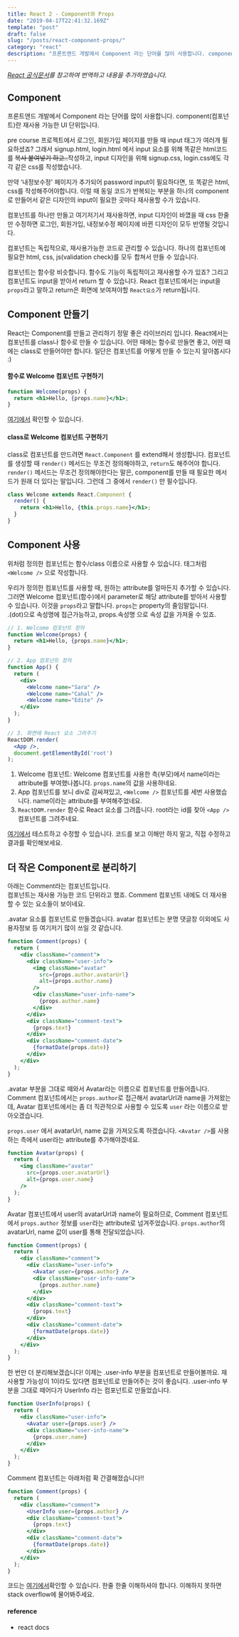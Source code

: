 ```yaml
---
title: React 2 - Component와 Props
date: "2019-04-17T22:41:32.169Z"
template: "post"
draft: false
slug: "/posts/react-component-props/"
category: "react"
description: "프론트앤드 개발에서 Component 라는 단어를 많이 사용합니다. component(컴포넌트)란 재사용 가능한 UI 단위입니다."
---
```


_[React 공식문서](https://reactjs.org/docs/components-and-props.html)를 참고하여 번역하고 내용을 추가하였습니다._

## Component
프론트앤드 개발에서 Component 라는 단어를 많이 사용합니다. component(컴포넌트)란 재사용 가능한 UI 단위입니다.

pre course 프로젝트에서 로그인, 회원가입 페이지를 만들 때 input 태그가 여러개 필요하셨죠?
그래서 signup.html, login.html 에서 input 요소를 위해 똑같은 html코드를 ~~복사 붙여넣기 하고..~~작성하고,
input 디자인을 위해 signup.css, login.css에도 각각 같은 css를 작성했습니다.

만약 ‘내정보수정' 페이지가 추가되어 password input이 필요하다면, 또 똑같은 html, css를 작성해주어야합니다.
이럴 때 동일 코드가 반복되는 부분을 하나의 component로 만들어서 같은 디자인의 input이 필요한 곳마다 재사용할 수가 있습니다.

컴포넌트를 하나만 만들고 여기저기서 재사용하면, input 디자인이 바꼈을 때 css 한줄만 수정하면 로그인, 회원가입, 내정보수정 페이지에 바뀐 디자인이 모두 반영될 것입니다.

컴포넌트는 독립적으로, 재사용가능한 코드로 관리할 수 있습니다. 하나의 컴포넌트에 필요한 html, css, js(validation check)를 모두 합쳐서 만들 수 있습니다.

컴포넌트는 함수랑 비슷합니다. 함수도 기능이 독립적이고 재사용할 수가 있죠?
그리고 컴포넌트도 input을 받아서 return 할 수 있습니다.
React 컴포넌트에서는 input을 `props`라고 말하고 return은 화면에 보여져야할 `React요소`가 return됩니다.

## Component 만들기
React는 Component를 만들고 관리하기 정말 좋은 라이브러리 입니다. React에서는 컴포넌트를 class나 함수로 만들 수 있습니다.
어떤 때에는 함수로 만들면 좋고, 어떤 때에는 class로 만들어야만 합니다. 일단은 컴포넌트를 어떻게 만들 수 있는지 알아봅시다 :)


#### 함수로 Welcome 컴포넌트 구현하기
```jsx
function Welcome(props) {
  return <h1>Hello, {props.name}</h1>;
}
```
[여기에서](https://codepen.io/yeri-kim/pen/bJZZwm) 확인할 수 있습니다.

#### class로 Welcome 컴포넌트 구현하기
class로 컴포넌트를 만드려면 `React.Component` 를 extend해서 생성합니다. 컴포넌트를 생성할 때 `render()` 메서드는 무조건 정의해야하고, `return`도 해주어야 합니다.
`render()` 메서드는 무조건 정의해야한다는 말은, component를 만들 때 필요한 메서드가 원래 더 있다는 말입니다. 그런데 그 중에서 `render()` 만 필수입니다.
```jsx
class Welcome extends React.Component {
  render() {
    return <h1>Hello, {this.props.name}</h1>;
  }
}
```

## Component 사용

위처럼 정의한 컴포넌트는 함수/class 이름으로 사용할 수 있습니다.
태그처럼 `<Welcome />` 으로 작성합니다.

우리가 정의한 컴포넌트를 사용할 때, 원하는 attribute를 얼마든지 추가할 수 있습니다.
그러면 Welcome 컴포넌트(함수)에서 parameter로 해당 attribute를 받아서 사용할 수 있습니다. 이것을 `props`라고 말합니다. `props`는 property의 줄임말입니다.<br/>
.(dot)으로 속성명에 접근가능하고, props.속성명 으로 속성 값을 가져올 수 있죠.
```jsx
// 1. Welcome 컴포넌트 정의
function Welcome(props) {
  return <h1>Hello, {props.name}</h1>;
}

// 2. App 컴포넌트 정의
function App() {
  return (
    <div>
      <Welcome name="Sara" />
      <Welcome name="Cahal" />
      <Welcome name="Edite" />
    </div>
  );
}

// 3. 화면에 React 요소 그려주기
ReactDOM.render(
  <App />,
  document.getElementById('root')
);
```
1. Welcome 컴포넌트: Welcome 컴포넌트를 사용한 측(부모)에서 name이라는 attribute를 부여했나봅니다. `props.name`의 값을 사용하네요.
2. App 컴포넌트를 보니 div로 감싸져있고,  `<Welcome />` 컴포넌트를 세번 사용했습니다. name이라는  attribute를 부여해주었네요.
3. `ReactDOM.render` 함수로 React 요소를 그려줍니다. root라는 id를 찾아 `<App />` 컴포넌트를 그려주네요.

[여기에서](https://codepen.io/yeri-kim/pen/vMPPNZ) 테스트하고 수정할 수 있습니다. 코드를 보고 이해만 하지 말고, 직접 수정하고 결과를 확인해보세요.



## 더 작은 Component로 분리하기

아래는 Comment라는 컴포넌트입니다.<br/>
컴포넌트는 재사용 가능한 코드 단위라고 했죠. Comment 컴포넌트 내에도 더 재사용할 수 있는 요소들이 보이네요.

.avatar 요소를 컴포넌트로 만들겠습니다. avatar 컴포넌트는 분명 댓글창 이외에도 사용자정보 등 여기저기 많이 쓰일 것 같습니다.
```jsx
function Comment(props) {
  return (
    <div className="comment">
      <div className="user-info">
        <img className="avatar"
          src={props.author.avatarUrl}
          alt={props.author.name}
        />
        <div className="user-info-name">
          {props.author.name}
        </div>
      </div>
      <div className="comment-text">
        {props.text}
      </div>
      <div className="comment-date">
        {formatDate(props.date)}
      </div>
    </div>
  );
}

```
.avatar 부분을 그대로 떼와서 Avatar라는 이름으로 컴포넌트를 만들어줍니다.
Comment 컴포넌트에서는 `props.author`로 접근해서 avatarUrl과 name을 가져왔는데, Avatar 컴포넌트에서는 좀 더 직관적으로 사용할 수 있도록 `user` 라는 이름으로 받아오겠습니다.

`props.user` 에서 avatarUrl, name 값을 가져오도록 하겠습니다.  `<Avatar />`를 사용하는 측에서 user라는 attribute를 추가해야겠네요.
```jsx
function Avatar(props) {
  return (
    <img className="avatar"
      src={props.user.avatarUrl}
      alt={props.user.name}
    />
  );
}
```
Avatar 컴포넌트에서 user의 avatarUrl과 name이 필요하므로, Comment 컴포넌트에서 `props.author` 정보를 `user`라는 attribute로 넘겨주었습니다.
`props.author`의 avatarUrl, name 값이 user를 통해 전달되었습니다.
```jsx
function Comment(props) {
  return (
    <div className="comment">
      <div className="user-info">
        <Avatar user={props.author} />
        <div className="user-info-name">
          {props.author.name}
        </div>
      </div>
      <div className="comment-text">
        {props.text}
      </div>
      <div className="comment-date">
        {formatDate(props.date)}
      </div>
    </div>
  );
}
```

한 번만 더 분리해보겠습니다! 이제는 .user-info 부분을 컴포넌트로 만들어볼까요. 재사용할 가능성이 1이라도 있다면 컴포넌트로 만들어주는 것이 좋습니다.
.user-info 부분을 그대로 떼어다가 UserInfo 라는 컴포넌트로 만들었습니다.
```jsx
function UserInfo(props) {
  return (
    <div className="user-info">
      <Avatar user={props.user} />
      <div className="user-info-name">
        {props.user.name}
      </div>
    </div>
  );
}
```
Comment 컴포넌트는 아래처럼 확 간결해졌습니다!!
```jsx
function Comment(props) {
  return (
    <div className="comment">
      <UserInfo user={props.author} />
      <div className="comment-text">
        {props.text}
      </div>
      <div className="comment-date">
        {formatDate(props.date)}
      </div>
    </div>
  );
}
```

코드는 [여기에서](https://codepen.io/yeri-kim/pen/YMggZr)확인할 수 있습니다. 한줄 한줄 이해하셔야 합니다. 이해하지 못하면 stack overflow에 물어봐주세요.


#### reference
* react docs